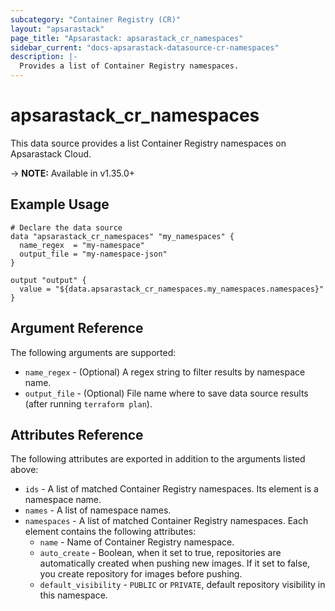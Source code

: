 ```yaml
---
subcategory: "Container Registry (CR)"
layout: "apsarastack"
page_title: "Apsarastack: apsarastack_cr_namespaces"
sidebar_current: "docs-apsarastack-datasource-cr-namespaces"
description: |-
  Provides a list of Container Registry namespaces.
---
```


# apsarastack\_cr\_namespaces

This data source provides a list Container Registry namespaces on Apsarastack Cloud.

-> **NOTE:** Available in v1.35.0+

## Example Usage

```
# Declare the data source
data "apsarastack_cr_namespaces" "my_namespaces" {
  name_regex  = "my-namespace"
  output_file = "my-namespace-json"
}

output "output" {
  value = "${data.apsarastack_cr_namespaces.my_namespaces.namespaces}"
}
```

## Argument Reference

The following arguments are supported:

* `name_regex` - (Optional) A regex string to filter results by namespace name.
* `output_file` - (Optional) File name where to save data source results (after running `terraform plan`).

## Attributes Reference

The following attributes are exported in addition to the arguments listed above:

* `ids` - A list of matched Container Registry namespaces. Its element is a namespace name.
* `names` - A list of namespace names.
* `namespaces` - A list of matched Container Registry namespaces. Each element contains the following attributes:
  * `name` - Name of Container Registry namespace.
  * `auto_create` - Boolean, when it set to true, repositories are automatically created when pushing new images. If it set to false, you create repository for images before pushing.
  * `default_visibility` - `PUBLIC` or `PRIVATE`, default repository visibility in this namespace.

